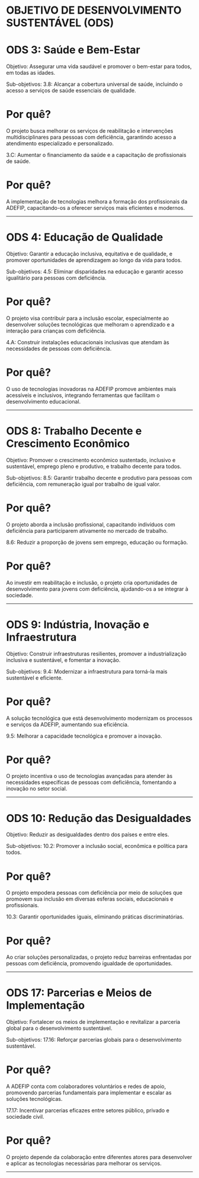# OBJETIVO DE DESENVOLVIMENTO SUSTENTÁVEL (ODS)

# ODS 3: Saúde e Bem-Estar
 Objetivo:
Assegurar uma vida saudável e promover o bem-estar para todos, em todas as idades.

 Sub-objetivos:
3.8: Alcançar a cobertura universal de saúde, incluindo o acesso a serviços de saúde essenciais de qualidade.
# Por quê?
O projeto busca melhorar os serviços de reabilitação e intervenções multidisciplinares para pessoas com deficiência, garantindo acesso a atendimento especializado e personalizado.

3.C: Aumentar o financiamento da saúde e a capacitação de profissionais de saúde.
# Por quê?
A implementação de tecnologias melhora a formação dos profissionais da ADEFIP, capacitando-os a oferecer serviços mais eficientes e modernos.

-----------------------------------------------------------------------------------------------------------------------------------------

# ODS 4: Educação de Qualidade
Objetivo:
Garantir a educação inclusiva, equitativa e de qualidade, e promover oportunidades de aprendizagem ao longo da vida para todos.

Sub-objetivos:
4.5: Eliminar disparidades na educação e garantir acesso igualitário para pessoas com deficiência.
# Por quê?
O projeto visa contribuir para a inclusão escolar, especialmente ao desenvolver soluções tecnológicas que melhoram o aprendizado e a interação para crianças com deficiência.

4.A: Construir instalações educacionais inclusivas que atendam às necessidades de pessoas com deficiência.
# Por quê?
O uso de tecnologias inovadoras na ADEFIP promove ambientes mais acessíveis e inclusivos, integrando ferramentas que facilitam o desenvolvimento educacional.

-----------------------------------------------------------------------------------------------------------------------------------------

# ODS 8: Trabalho Decente e Crescimento Econômico
Objetivo:
Promover o crescimento econômico sustentado, inclusivo e sustentável, emprego pleno e produtivo, e trabalho decente para todos.

Sub-objetivos:
8.5: Garantir trabalho decente e produtivo para pessoas com deficiência, com remuneração igual por trabalho de igual valor.
# Por quê?
O projeto aborda a inclusão profissional, capacitando indivíduos com deficiência para participarem ativamente no mercado de trabalho.

8.6: Reduzir a proporção de jovens sem emprego, educação ou formação.
# Por quê?
Ao investir em reabilitação e inclusão, o projeto cria oportunidades de desenvolvimento para jovens com deficiência, ajudando-os a se integrar à sociedade.

-----------------------------------------------------------------------------------------------------------------------------------------

# ODS 9: Indústria, Inovação e Infraestrutura
Objetivo:
Construir infraestruturas resilientes, promover a industrialização inclusiva e sustentável, e fomentar a inovação.

Sub-objetivos:
9.4: Modernizar a infraestrutura para torná-la mais sustentável e eficiente.
# Por quê?
A solução tecnológica que está desenvolvimento modernizam os processos e serviços da ADEFIP, aumentando sua eficiência.

9.5: Melhorar a capacidade tecnológica e promover a inovação.
# Por quê?
O projeto incentiva o uso de tecnologias avançadas para atender às necessidades específicas de pessoas com deficiência, fomentando a inovação no setor social.

-----------------------------------------------------------------------------------------------------------------------------------------

# ODS 10: Redução das Desigualdades
Objetivo:
Reduzir as desigualdades dentro dos países e entre eles.

Sub-objetivos:
10.2: Promover a inclusão social, econômica e política para todos.
# Por quê?
O projeto empodera pessoas com deficiência por meio de soluções que promovem sua inclusão em diversas esferas sociais, educacionais e profissionais.

10.3: Garantir oportunidades iguais, eliminando práticas discriminatórias.
# Por quê?
Ao criar soluções personalizadas, o projeto reduz barreiras enfrentadas por pessoas com deficiência, promovendo igualdade de oportunidades.

-----------------------------------------------------------------------------------------------------------------------------------------

# ODS 17: Parcerias e Meios de Implementação
Objetivo:
Fortalecer os meios de implementação e revitalizar a parceria global para o desenvolvimento sustentável.

Sub-objetivos:
17.16: Reforçar parcerias globais para o desenvolvimento sustentável.
# Por quê?
A ADEFIP conta com colaboradores voluntários e redes de apoio, promovendo parcerias fundamentais para implementar e escalar as soluções tecnológicas.

17.17: Incentivar parcerias eficazes entre setores público, privado e sociedade civil.
# Por quê?
O projeto depende da colaboração entre diferentes atores para desenvolver e aplicar as tecnologias necessárias para melhorar os serviços.

_______________________________________________________________________________________________________________________________________________________________

